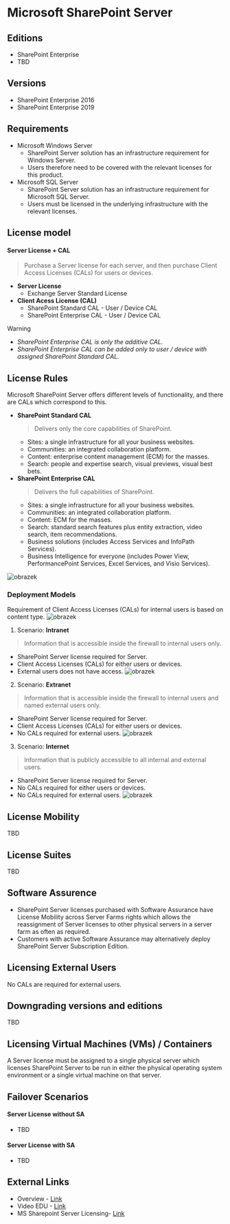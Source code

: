 # Microsoft SharePoint Server

## Editions
- SharePoint Enterprise
- TBD

## Versions
- SharePoint Enterprise 2016
- SharePoint Enterprise 2019

## Requirements
- Microsoft Windows Server
  - SharePoint Server solution has an infrastructure requirement for Windows Server.
  - Users therefore need to be covered with the relevant licenses for this product.
- Microsoft SQL Server
  - SharePoint Server solution has an infrastructure requirement for Microsoft SQL Server.
  - Users must be licensed in the underlying infrastructure with the relevant licenses.


## License model
#### **Server License + CAL**
> Purchase a Server license for each server, and then purchase Client Access Licenses (CALs) for users or devices.
- **Server License**
  - Exchange Server Standard License
- **Client Acess License (CAL)**
  - SharePoint Standard CAL - User / Device CAL
  - SharePoint Enterprise CAL - User / Device CAL
 
> [!WARNING]
> - *SharePoint Enterprise CAL is only the additive CAL.*
> - *SharePoint Enterprise CAL can be added only to user / device with assigned SharePoint Standard CAL.*

## License Rules
Microsoft SharePoint Server offers different levels of functionality, and there are CALs which correspond to this.
- **SharePoint Standard CAL**
  > Delivers only the core capabilities of SharePoint.
  - Sites: a single infrastructure for all your business websites.
  - Communities: an integrated collaboration platform.
  - Content: enterprise content management (ECM) for the masses.
  - Search: people and expertise search, visual previews, visual best bets.
- **SharePoint Enterprise  CAL**
  >  Delivers the full capabilities of SharePoint.
  - Sites: a single infrastructure for all your business websites.
  - Communities: an integrated collaboration platform.
  - Content: ECM for the masses.
  - Search: standard search features plus entity extraction, video search, item recommendations.
  - Business solutions (includes Access Services and InfoPath Services).
  - Business Intelligence for everyone (includes Power View, PerformancePoint Services, Excel Services, and Visio Services).

![obrazek](https://github.com/JiriSlof/KnowledgeBase/assets/168433423/2a66945f-305b-4dc1-9134-f41afe46c6c9)

### Deployment Models
Requirement of Client Access Licenses (CALs) for internal users is based on content type.
![obrazek](https://github.com/JiriSlof/KnowledgeBase/assets/168433423/a727843b-776b-4d62-8cff-21b1c04abb95)


1. Scenario: **Intranet**
  > Information that is accessible inside the firewall to internal users only.
  - SharePoint Server license required for Server.
  - Client Access Licenses (CALs) for either users or devices.
  - External users does not have access.
![obrazek](https://github.com/JiriSlof/KnowledgeBase/assets/168433423/02763c26-88f5-4ea9-acd6-7aad7bca5077)

2. Scenario: **Extranet**
  > Information that is accessible inside the firewall to internal users and named external users only.
  - SharePoint Server license required for Server.
  - Client Access Licenses (CALs) for either users or devices.
  - No CALs required for external users.
![obrazek](https://github.com/JiriSlof/KnowledgeBase/assets/168433423/533730f2-eec9-4a24-9a91-32c10fd60e65)

3. Scenario: **Internet**
  > Information that is publicly accessible to all internal and external users.
  - SharePoint Server license required for Server.
  - No CALs required for either users or devices.
  - No CALs required for external users.
![obrazek](https://github.com/JiriSlof/KnowledgeBase/assets/168433423/b36ece15-3ac4-46ee-9a6c-6ced4098cae8)





## License Mobility
TBD

## License Suites
TBD

## Software Assurence
- SharePoint Server licenses purchased with Software Assurance have License Mobility across Server Farms rights which allows the reassignment of Server licenses to other physical servers in a server farm as often as required.
- Customers with active Software Assurance may alternatively deploy SharePoint Server Subscription Edition.

## Licensing External Users
No CALs are required for external users.

## Downgrading versions and editions
TBD

## Licensing Virtual Machines (VMs) / Containers
A Server license must be assigned to a single physical server which licenses SharePoint Server to be run in either the physical operating system environment or a single virtual machine on that server.

## Failover Scenarios
####  Server License without SA
- TBD

####  Server License with SA
- TBD

## External Links
- Overview - [Link](https://getlicensingready.com/HandoutStore/SharePoint%20Server%202019%20v22.40.pdf)
- Video EDU - [Link](https://youtu.be/z9oeP8VHap4?si=JeLuv1IGVpeerItv)
- MS Sharepoint Server Licensing- [Link](https://download.microsoft.com/download/3/D/4/3D42BDC2-6725-4B29-B75A-A5B04179958B/Licensing_Microsoft_SharePoint_Server.pdf)
